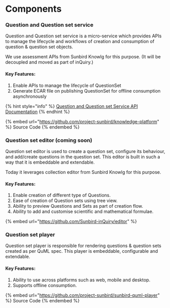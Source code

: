 # Components

### Question and Question set service

Question and Question set service is a micro-service which provides APIs to manage the lifecycle and workflows of creation and consumption of question & question set objects.

We use assessment APIs from Sunbird Knowlg for this purpose. (It will be decoupled and moved as part of inQuiry.)

#### Key Features:

1. Enable APIs to manage the lifecycle of QuestionSet
2. Generate ECAR file on publishing QuestionSet for offline consumption asynchronously

{% hint style="info" %}
[Question and Question set Service API Documentation](http://docs.sunbird.org/latest/apis/questionapi/)
{% endhint %}

{% embed url="https://github.com/project-sunbird/knowledge-platform" %}
Source Code
{% endembed %}

### Question set editor (coming soon)

Question set editor is used to create a question set, configure its behaviour, and add/create questions in the question set. This editor is built in such a way that it is embeddable and extendable.

Today it leverages collection editor from Sunbird Knowlg for this purpose.

#### Key Features:

1. Enable creation of different type of Questions.
2. Ease of creation of Question sets using tree view.
3. Ability to preview Questions and Sets as part of creation flow.
4. Ability to add and customise scientific and mathematical formulae.

{% embed url="https://github.com/Sunbird-inQuiry/editor" %}

### Question set player

Question set player is responsible for rendering questions & question sets created as per QuML spec. This player is embeddable, configurable and extendable.&#x20;

#### Key Features:

1. Ability to use across platforms such as web, mobile and desktop.
2. Supports offline consumption.

{% embed url="https://github.com/project-sunbird/sunbird-quml-player" %}
Source Code
{% endembed %}

#### &#x20;<a href="#question-set-editor-coming-soon" id="question-set-editor-coming-soon"></a>
